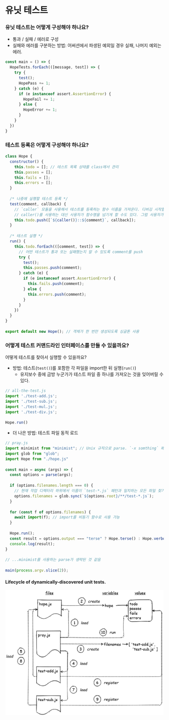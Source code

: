 # 유닛 테스트
### 유닛 테스트는 어떻게 구성해야 하나요?
- 통과 / 실패 / 에러로 구성
- 실패와 에러를 구분하는 방법: 어써션에서 파생된 예외일 경우 실패, 나머지 예외는 에러.

```js
const main = () => {
  HopeTests.forEach(([message, test]) => {
    try {
      test();
      HopePass += 1;
    } catch (e) {
      if (e instanceof assert.AssertionError) {
        HopeFail += 1;
      } else {
        HopeError += 1;
      }
    }
  })
}
```


### 테스트 등록은 어떻게 구성해야 하나요?
```js
class Hope {
  constructor() {
    this.todo = []; // 테스트 목록 상태를 class에서 관리
    this.passes = [];
    this.fails = [];
    this.errors = [];
  }
  
  /* 나중에 실행할 테스트 등록 */
  test(comment, callback) {
    // `caller` 모듈을 사용해서 테스트를 등록하는 함수 이름을 가져온다. 디버깅 시작할 위치를 알 수 있다.
    // caller()를 사용하는 대신 사용자가 함수명을 넘기게 할 수도 있다. 그럼 사용자가 테스트를 복사 붙여넣기하며 다른 테스트를 만들었을 때 엉뚱한 함수 이름을 넘길 수도 있다.
    this.todo.push([`${caller()}::${comment}`, callback]); 
  }
  
  /* 테스트 실행 */
  run() {
    this.todo.forEach(([comment, test]) => {
      // 어떤 테스트가 통과 또는 실패했는지 알 수 있도록 comment를 push
      try {
        test();
        this.passes.push(comment); 
      } catch (e) {
        if (e instanceof assert.AssertionError) {
          this.fails.push(comment);
        } else {
          this.errors.push(comment);
        }
      }
    })
  }
}

export default new Hope(); // 객체가 한 번만 생성되도록 싱글톤 사용
```


### 어떻게 테스트 커맨드라인 인터페이스를 만들 수 있을까요?
어떻게 테스트를 찾아서 실행할 수 있을까요?
- 방법: 테스트(`test()`)를 포함한 각 파일을 import한 뒤 실행(`run()`)
  - 유지보수 중에 금방 누군가가 테스트 파일 중 하나를 가져오는 것을 잊어버릴 수 있다. 
```js
// all-the-test.js
import './test-add.js';
import './test-sub.js';
import './test-mul.js';
import './test-div.js';

Hope.run()
```

- 더 나은 방법: 테스트 파일 동적 로드
```js
// pray.js
import minimist from "minimist"; // Unix 규칙으로 parse. `-x somthing` 패턴을 찾아 {x:something}로 파싱함
import glob from "glob";
import Hope from "./hope.js"

const main = async (args) => {
  const options = parse(args);
  
  if (options.filenames.length === 0) {
    // 현재 작업 디렉터리 하위에서 이름이 `test-*.js` 패턴과 일치하는 모든 파일 찾기
    options.filenames = glob.sync(`${options.root}/**/test-*.js`);
  }
  
  for (const f of options.filenames) {
    await import(f); // import를 비동기 함수로 사용 가능
  }
  
  Hope.run();
  const result = options.output === "terse" ? Hope.terse() : Hope.verbose();
  console.log(result);
}

// ...minimist를 사용하는 parse가 생략된 것 같음 

main(process.argv.slice(2));
```

#### Lifecycle of dynamically-discovered unit tests.
![img.png](img.png)